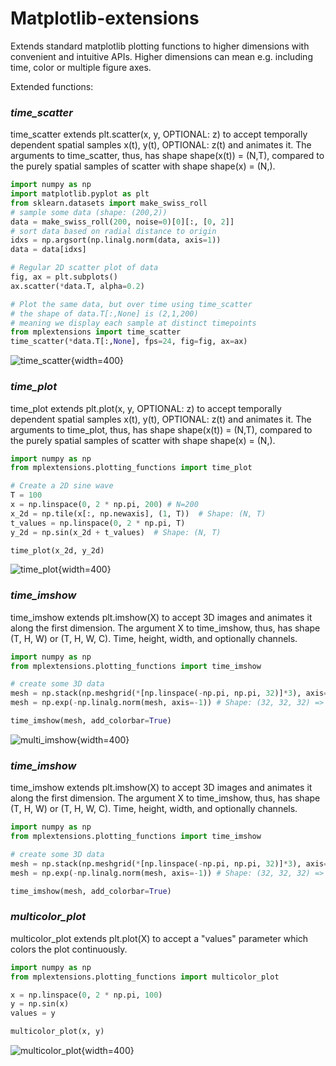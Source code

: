 # Matplotlib-extensions

Extends standard matplotlib plotting functions to higher dimensions with convenient and intuitive APIs. Higher dimensions can mean e.g. including time, color or multiple figure axes.

Extended functions:

### _time_scatter_
time_scatter extends plt.scatter(x, y, OPTIONAL: z) to accept temporally dependent spatial samples x(t), y(t), OPTIONAL: z(t) and animates it. The arguments to time_scatter, thus, has shape shape(x(t)) = (N,T), compared to the purely spatial samples of scatter with shape shape(x) = (N,).

```python
import numpy as np
import matplotlib.pyplot as plt
from sklearn.datasets import make_swiss_roll
# sample some data (shape: (200,2))
data = make_swiss_roll(200, noise=0)[0][:, [0, 2]]
# sort data based on radial distance to origin
idxs = np.argsort(np.linalg.norm(data, axis=1))
data = data[idxs]

# Regular 2D scatter plot of data
fig, ax = plt.subplots()
ax.scatter(*data.T, alpha=0.2)

# Plot the same data, but over time using time_scatter
# the shape of data.T[:,None] is (2,1,200)
# meaning we display each sample at distinct timepoints
from mplextensions import time_scatter
time_scatter(*data.T[:,None], fps=24, fig=fig, ax=ax)
```

![time_scatter](https://github.com/user-attachments/assets/66467ae5-3b4b-4794-8a26-3c9bde07796c){width=400}



### _time_plot_
time_plot extends plt.plot(x, y, OPTIONAL: z) to accept temporally dependent spatial samples x(t), y(t), OPTIONAL: z(t) and animates it. The arguments to time_plot, thus, has shape shape(x(t)) = (N,T), compared to the purely spatial samples of scatter with shape shape(x) = (N,).

```python
import numpy as np
from mplextensions.plotting_functions import time_plot

# Create a 2D sine wave
T = 100
x = np.linspace(0, 2 * np.pi, 200) # N=200
x_2d = np.tile(x[:, np.newaxis], (1, T))  # Shape: (N, T)
t_values = np.linspace(0, 2 * np.pi, T)
y_2d = np.sin(x_2d + t_values)  # Shape: (N, T)

time_plot(x_2d, y_2d)
```

![time_plot](https://github.com/user-attachments/assets/42006394-e286-49d7-8dd9-93f7aa450dc7){width=400}



### _time_imshow_
time_imshow extends plt.imshow(X) to accept 3D images and animates it along the first dimension. The argument X to time_imshow, thus, has shape (T, H, W) or (T, H, W, C). Time, height, width, and optionally channels.

```python
import numpy as np
from mplextensions.plotting_functions import time_imshow

# create some 3D data
mesh = np.stack(np.meshgrid(*[np.linspace(-np.pi, np.pi, 32)]*3), axis=-1) # Shape: (32, 32, 32, 3)
mesh = np.exp(-np.linalg.norm(mesh, axis=-1)) # Shape: (32, 32, 32) => 3D Gaussian in (T, X, Y)

time_imshow(mesh, add_colorbar=True)
```

![multi_imshow](https://github.com/user-attachments/assets/b19cad8b-0ab7-4bc7-af71-3f11e232bf1e){width=400}



### _time_imshow_
time_imshow extends plt.imshow(X) to accept 3D images and animates it along the first dimension. The argument X to time_imshow, thus, has shape (T, H, W) or (T, H, W, C). Time, height, width, and optionally channels.

```python
import numpy as np
from mplextensions.plotting_functions import time_imshow

# create some 3D data
mesh = np.stack(np.meshgrid(*[np.linspace(-np.pi, np.pi, 32)]*3), axis=-1) # Shape: (32, 32, 32, 3)
mesh = np.exp(-np.linalg.norm(mesh, axis=-1)) # Shape: (32, 32, 32) => 3D Gaussian in (T, X, Y)

time_imshow(mesh, add_colorbar=True)
```


### _multicolor_plot_
multicolor_plot extends plt.plot(X) to accept a "values" parameter which colors the plot continuously.

```python
import numpy as np
from mplextensions.plotting_functions import multicolor_plot

x = np.linspace(0, 2 * np.pi, 100)
y = np.sin(x)
values = y

multicolor_plot(x, y)
```

![multicolor_plot](https://github.com/user-attachments/assets/4b2c54d3-a533-4c94-b596-a31fc77b6314){width=400}
